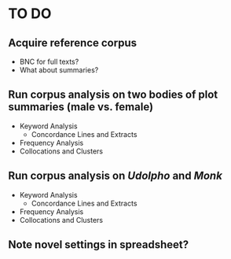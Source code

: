 # TO DO

## Acquire reference corpus
* BNC for full texts?
* What about summaries?

## Run corpus analysis on two bodies of plot summaries (male vs. female)
* Keyword Analysis
    - Concordance Lines and Extracts
* Frequency Analysis
* Collocations and Clusters

## Run corpus analysis on *Udolpho* and *Monk*
* Keyword Analysis
    - Concordance Lines and Extracts
* Frequency Analysis
* Collocations and Clusters

## Note novel settings in spreadsheet?